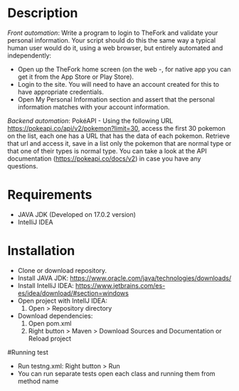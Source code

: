 # Description

_Front automation_:
Write a program to login to TheFork and validate your personal information. Your script should do this the same way a 
typical human user would do it, using a web browser, but entirely automated and independently:
* Open up the TheFork home screen (on the web -, for native app you can get it from the App Store or Play Store).
* Login to the site. You will need to have an account created for this to have appropriate credentials.
* Open My Personal Information section and assert that the personal information matches with your account information.

_Backend automation_:
PokéAPI - Using the following URL https://pokeapi.co/api/v2/pokemon?limit=30, access the first 30 pokemon on the list, 
each one has a URL that has the data of each pokemon. Retrieve that url and access it, save in a list only the pokemon 
that are normal type or that one of their types is normal type.
You can take a look at the API documentation (https://pokeapi.co/docs/v2) in case you have any questions.

# Requirements
- JAVA JDK (Developed on 17.0.2 version)
- IntelliJ IDEA

# Installation
- Clone or download repository.
- Install JAVA JDK: https://www.oracle.com/java/technologies/downloads/
- Install IntelliJ IDEA: https://www.jetbrains.com/es-es/idea/download/#section=windows
- Open project with IntellJ IDEA:
  1) Open > Repository directory
- Download dependencies:
  1) Open pom.xml
  2) Right button > Maven > Download Sources and Documentation or Reload project

#Running test
- Run testng.xml: Right button > Run
- You can run separate tests open each class and running them from method name